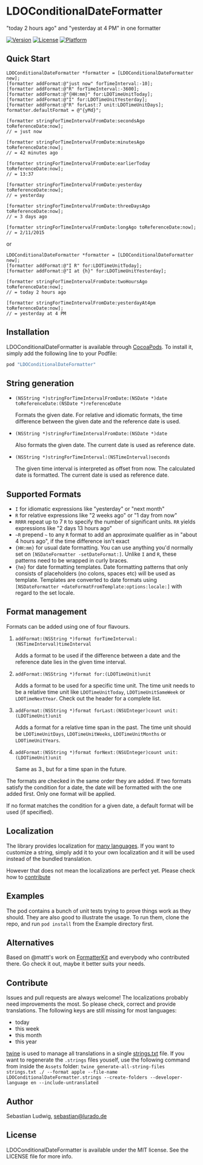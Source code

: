 # LDOConditionalDateFormatter
"today 2 hours ago" and "yesterday at 4 PM" in one formatter

[![Version](https://img.shields.io/cocoapods/v/LDOConditionalDateFormatter.svg?style=flat)](http://cocoapods.org/pods/LDOConditionalDateFormatter)
[![License](https://img.shields.io/cocoapods/l/LDOConditionalDateFormatter.svg?style=flat)](http://cocoapods.org/pods/LDOConditionalDateFormatter)
[![Platform](https://img.shields.io/cocoapods/p/LDOConditionalDateFormatter.svg?style=flat)](http://cocoapods.org/pods/LDOConditionalDateFormatter)

## Quick Start

```objc
LDOConditionalDateFormatter *formatter = [LDOConditionalDateFormatter new];
[formatter addFormat:@"just now" forTimeInterval:-10];
[formatter addFormat:@"R" forTimeInterval:-3600];
[formatter addFormat:@"{HH:mm}" for:LDOTimeUnitToday];
[formatter addFormat:@"I" for:LDOTimeUnitYesterday];
[formatter addFormat:@"R" forLast:7 unit:LDOTimeUnitDays];
formatter.defaultFormat = @"{yMd}";

[formatter stringForTimeIntervalFromDate:secondsAgo toReferenceDate:now];
// = just now

[formatter stringForTimeIntervalFromDate:minutesAgo toReferenceDate:now];
// = 42 minutes ago

[formatter stringForTimeIntervalFromDate:earlierToday toReferenceDate:now];
// = 13:37

[formatter stringForTimeIntervalFromDate:yesterday toReferenceDate:now];
// = yesterday

[formatter stringForTimeIntervalFromDate:threeDaysAgo toReferenceDate:now];
// = 3 days ago

[formatter stringForTimeIntervalFromDate:longAgo toReferenceDate:now];
// = 2/11/2015
```

or

```objc
LDOConditionalDateFormatter *formatter = [LDOConditionalDateFormatter new];
[formatter addFormat:@"I R" for:LDOTimeUnitToday];
[formatter addFormat:@"I at {h}" for:LDOTimeUnitYesterday];

[formatter stringForTimeIntervalFromDate:twoHoursAgo toReferenceDate:now];
// = today 2 hours ago

[formatter stringForTimeIntervalFromDate:yesterdayAt4pm toReferenceDate:now];
// = yesterday at 4 PM
```

## Installation

LDOConditionalDateFormatter is available through [CocoaPods](http://cocoapods.org). To install it, simply add the following line to your Podfile:

```ruby
pod "LDOConditionalDateFormatter"
```

## String generation

- `(NSString *)stringForTimeIntervalFromDate:(NSDate *)date toReferenceDate:(NSDate *)referenceDate`
	
	Formats the given date. For relative and idiomatic formats, the time difference between the given date and the reference date is used.

- `(NSString *)stringForTimeIntervalFromDate:(NSDate *)date`

	Also formats the given date. The current date is used as reference date.
	
- `(NSString *)stringForTimeInterval:(NSTimeInterval)seconds`

	The given time interval is interpreted as offset from now. The calculated date is formatted. The current date is used as reference date.

## Supported Formats

- `I` for idiomatic expressions like "yesterday" or "next month"
- `R` for relative expressions like "2 weeks ago" or "1 day from now"
- `RRRR` repeat up to 7 `R` to specify the number of significant units. `RR` yields expressions like "2 days 13 hours ago"
- `~R` prepend `~` to any `R` format to add an approximate qualifier as in "about 4 hours ago", if the time difference isn't exact
- `{HH:mm}` for usual date formatting. You can use anything you'd normally set on `[NSDateFormatter -setDateFormat:]`. Unlike `I` and `R`, these patterns need to be wrapped in curly braces.
- `{hm}` for date formatting templates. Date formatting patterns that only consists of placeholders (no colons, spaces etc) will be used as template. Templates are converted to date formats using `[NSDateFormatter
+dateFormatFromTemplate:options:locale:]` with regard to the set locale.

## Format management

Formats can be added using one of four flavours.

1. `addFormat:(NSString *)format forTimeInterval:(NSTimeInterval)timeInterval`
	
	Adds a format to be used if the difference between a date and the reference date lies in the given time interval.

2. `addFormat:(NSString *)format for:(LDOTimeUnit)unit`

	 Adds a format to be used for a specific time unit. The time unit needs to be a relative time unit like `LDOTimeUnitToday`, `LDOTimeUnitSameWeek` or `LDOTimeNextYear`. Check out the header for a complete list.

3. `addFormat:(NSString *)format forLast:(NSUInteger)count unit:(LDOTimeUnit)unit`

	Adds a format for a relative time span in the past. The time unit should be `LDOTimeUnitDays`, `LDOTimeUnitWeeks`, `LDOTimeUnitMonths` or `LDOTimeUnitYears`.

4. `addFormat:(NSString *)format forNext:(NSUInteger)count unit:(LDOTimeUnit)unit`

	Same as 3., but for a time span in the future.


The formats are checked in the same order they are added. If two formats satisfy the condition for a date, the date will be formatted with the one added first. Only one format will be applied.

If no format matches the condition for a given date, a default format will be used (if specified).

## Localization

The library provides localization for [many languages](https://github.com/lurado/LDOConditionalDateFormatter/tree/master/Pod/Assets). If you want to customize a string, simply add it to your own localization and it will be used instead of the bundled translation.

However that does not mean the localizations are perfect yet. Please check how to [contribute](#contribute)

## Examples

The pod contains a bunch of unit tests trying to prove things work as they should. They are also good to illustrate the usage. To run them, clone the repo, and run `pod install` from the Example directory first.

## Alternatives

Based on @mattt's work on [FormatterKit](https://github.com/mattt/FormatterKit) and everybody who contributed there. Go check it out, maybe it better suits your needs.

## Contribute

Issues and pull requests are always welcome! The localizations probably need improvements the most. So please check, correct and provide translations. The following keys are still missing for most languages:

- today
- this week
- this month
- this year

[twine](https://github.com/mobiata/twine) is used to manage all translations in a single [strings.txt](https://github.com/lurado/LDOConditionalDateFormatter/tree/master/Pod/Assets/strings.txt) file. If you want to regenerate the `.strings` files youself, use the following command from inside the `Assets` folder: `twine generate-all-string-files strings.txt ./ --format apple --file-name LDOConditionalDateFormatter.strings --create-folders --developer-language en --include-untranslated`

## Author

Sebastian Ludwig, sebastian@lurado.de

## License

LDOConditionalDateFormatter is available under the MIT license. See the LICENSE file for more info.
